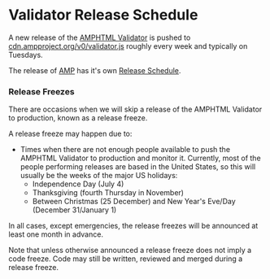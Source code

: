 # Validator Release Schedule

A new release of the [AMPHTML Validator](https://github.com/ampproject/amphtml/tree/master/validator#amp-html--validator) is pushed to [cdn.ampproject.org/v0/validator.js](https://cdn.ampproject.org/v0/validator.js) roughly every week and typically on Tuesdays.

The release of [AMP](https://github.com/ampproject/amphtml#amp-) has it's own [Release Schedule](https://github.com/ampproject/amphtml/blob/master/contributing/release-schedule.md).

### Release Freezes

There are occasions when we will skip a release of the AMPHTML Validator to production, known as a release freeze.

A release freeze may happen due to:

-   Times when there are not enough people available to push the AMPHTML Validator to production and monitor it. Currently, most of the people performing releases are based in the United States, so this will usually be the weeks of the major US holidays:
    -   Independence Day (July 4)
    -   Thanksgiving (fourth Thursday in November)
    -   Between Christmas (25 December) and New Year's Eve/Day (December 31/January 1)

In all cases, except emergencies, the release freezes will be announced at least one month in advance.

Note that unless otherwise announced a release freeze does not imply a code freeze. Code may still be written, reviewed and merged during a release freeze.
